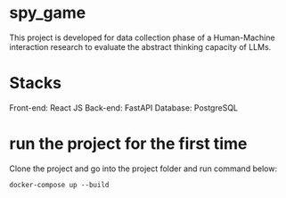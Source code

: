 # spy_game

This project is developed for data collection phase of a Human-Machine interaction research to evaluate the abstract thinking capacity of LLMs.

# Stacks

Front-end: React JS
Back-end: FastAPI
Database: PostgreSQL

# run the project for the first time

Clone the project and go into the project folder and run command below:

```
docker-compose up --build
```
